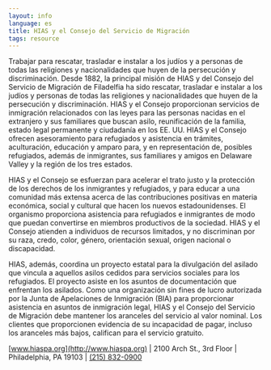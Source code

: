 ```yaml
---
layout: info
language: es
title: HIAS y el Consejo del Servicio de Migración
tags: resource
---
```

Trabajar para rescatar, trasladar e instalar a los judíos y a personas de todas las religiones y nacionalidades que huyen de la persecución y discriminación.
Desde 1882, la principal misión de HIAS y del Consejo del Servicio de Migración de Filadelfia ha sido rescatar, trasladar e instalar a los judíos y personas de todas las religiones y nacionalidades que huyen de la persecución y discriminación. HIAS y el Consejo proporcionan servicios de inmigración relacionados con las leyes para las personas nacidas en el extranjero y sus familiares que buscan asilo, reunificación de la familia, estado legal permanente y ciudadanía en los EE. UU. HIAS y el Consejo ofrecen asesoramiento para refugiados y asistencia en trámites, aculturación, educación y amparo para, y en representación de, posibles refugiados, además de inmigrantes, sus familiares y amigos en Delaware Valley y la región de los tres estados.

HIAS y el Consejo se esfuerzan para acelerar el trato justo y la protección de los derechos de los inmigrantes y refugiados, y para educar a una comunidad más extensa acerca de las contribuciones positivas en materia económica, social y cultural que hacen los nuevos estadounidenses. El organismo proporciona asistencia para refugiados e inmigrantes de modo que puedan convertirse en miembros productivos de la sociedad. HIAS y el Consejo atienden a individuos de recursos limitados, y no discriminan por su raza, credo, color, género, orientación sexual, origen nacional o discapacidad.

HIAS, además, coordina un proyecto estatal para la divulgación del asilado que vincula a aquellos asilos cedidos para servicios sociales para los refugiados. El proyecto asiste en los asuntos de documentación que enfrentan los asilados. Como una organización sin fines de lucro autorizada por la Junta de Apelaciones de Inmigración (BIA) para proporcionar asistencia en asuntos de inmigración legal, HIAS y el Consejo del Servicio de Migración debe mantener los aranceles del servicio al valor nominal. Los clientes que proporcionen evidencia de su incapacidad de pagar, incluso los aranceles más bajos, califican para el servicio gratuito.

[www.hiaspa.org](http://www.hiaspa.org) | 2100 Arch St., 3rd Floor | Philadelphia, PA 19103 | [(215) 832-0900](tel:+12158320900)